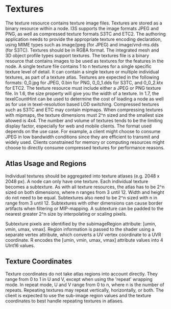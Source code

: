 # Textures
The texture resource contains texture image files. Textures are stored as a binary resource within a node. I3S supports the image formats JPEG and PNG, as well as compressed texture formats S3TC and ETC2. The authoring application needs to provide the appropriate texture encoding declaration, using MIME types such as image/jpeg (for JPEG) and image/vnd-ms.dds (for S3TC). Textures should be in RGBA format. The integrated mesh and 3D object profile types support textures. The textures file is a binary resource that contains images to be used as textures for the features in the node. A single texture file contains 1 to n textures for a single specific texture level of detail. It can contain a single texture or multiple individual textures, as part of a texture atlas. Textures are expected in the following formats: 0_0.jpg for JPEG, 0.bin for PNG, 0_0_1.dds for S3TC, and 0_0_2.ktx for ETC2. The texture resource must include either a JPEG or PNG texture file. In 1.6, the size property will give you the width of a texture. In 1.7, the texelCountHint can be used to determine the cost of loading a node as well as for use in texel-resolution based LOD switching. Compressed textures such as S3TC and ETC may contain mipmaps. When compressing textures with mipmaps,  the texture dimensions must 2^n sized and the smallest size allowed is 4x4. The number and volume of textures tends to be the limiting display factor, especially for web and mobile clients.  The format used depends on the use case. For example, a client might choose to consume JPEG in low bandwidth conditions since they are efficient to transmit and widely used. Clients constrained for memory or computing resources might choose to directly consume compressed textures for performance reasons.

## Atlas Usage and Regions

Individual textures should be aggregated into texture atlases (e.g. 2048 x 2048 px). A node can only have one texture. Each individual texture becomes a subtexture.  As with all texture resources, the atlas has to be 2^n sized on both dimensions, where n ranges from 3 until 12.  Width and height do not need to be equal.  Subtextures also need to be 2^n sized with n in range from 3 until 12.  Subtextures with other dimensions can cause border artifacts when filtering or MIP-mapping.  A subtexture can be padded to the nearest greater 2^n size by interpolating or scaling pixels.

Subtexture pixels are identified by the subimageRegion attribute: [umin, vmin, umax, vmax].  Region information is passed to the shader using a separate vertex attribute, which converts a UV vertex coordinate to a UVR coordinate.  R encodes the [umin, vmin, umax, vmax] attribute values into 4 UInt16 values.

## Texture Coordinates

Texture coordinates do not take atlas regions into account directly. They range from 0 to 1 in U and V, except when using the 'repeat' wrapping mode.  In repeat mode, U and V  range from 0 to n, where n is the number of repeats. Repeating textures may repeat vertically, horizontally, or both. The client is expected to use the sub-image region values and the texture coordinates to best handle repeating textures in atlases.
